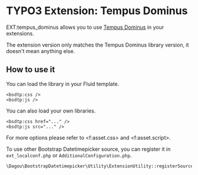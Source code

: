# TYPO3 Extension: Tempus Dominus

EXT:tempus_dominus allows you to use [Tempus Dominus](https://getdatepicker.com/) in your extensions.

The extension version only matches the Tempus Dominus library version, it doesn't mean anything else.

## How to use it

You can load the library in your Fluid template.

    <bsdtp:css />
    <bsdtp:js />

You can also load your own libraries.

    <bsdtp:css href="..." />
    <bsdtp:js src="..." />

For more options please refer to &lt;f:asset.css&gt; and &lt;f:asset.script&gt;.

To use other Bootstrap Datetimepicker source, you can register it in `ext_localconf.php` or `AdditionalConfiguration.php`.

    \Dagou\BootstrapDatetimepicker\Utility\ExtensionUtility::registerSource(\Dagou\BootstrapDatetimepicker\Source\CloudFlare::class);